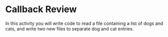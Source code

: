 # Callback Review

In this activity you will write code to read a file containing a list of dogs and cats, and write two new files to separate dog and cat entries.
